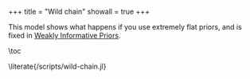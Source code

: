 +++
title = "Wild chain"
showall = true
+++

This model shows what happens if you use extremely flat priors, and is fixed in [Weakly Informative Priors](/models/weakly-informative-priors).

\toc

\literate{/scripts/wild-chain.jl}
